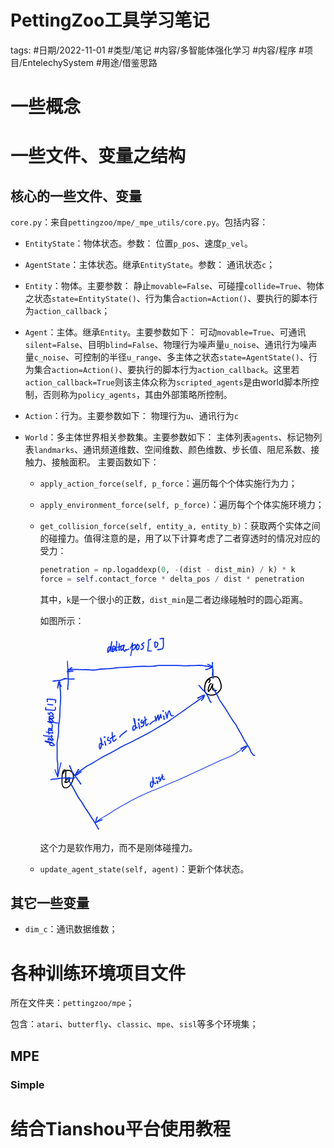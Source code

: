 # PettingZoo工具学习笔记


tags: #日期/2022-11-01 #类型/笔记 #内容/多智能体强化学习 #内容/程序 #项目/EntelechySystem #用途/借鉴思路 



# 一些概念

 

# 一些文件、变量之结构



## 核心的一些文件、变量



`core.py`：来自`pettingzoo/mpe/_mpe_utils/core.py`。包括内容：

- `EntityState`：物体状态。参数：
  位置`p_pos`、速度`p_vel`。
  
- `AgentState`：主体状态。继承`EntityState`。参数：
  通讯状态`c`；
  
- `Entity`：物体。主要参数：
  静止`movable=False`、可碰撞`collide=True`、物体之状态`state=EntityState()`、行为集合`action=Action()`、要执行的脚本行为`action_callback`；

- `Agent`：主体。继承`Entity`。主要参数如下：
  可动`movable=True`、可通讯`silent=False`、目明`blind=False`、物理行为噪声量`u_noise`、通讯行为噪声量`c_noise`、可控制的半径`u_range`、多主体之状态`state=AgentState()`、行为集合`action=Action()`、要执行的脚本行为`action_callback`。这里若`action_callback=True`则该主体众称为`scripted_agents`是由world脚本所控制，否则称为`policy_agents`，其由外部策略所控制。
  
- `Action`：行为。主要参数如下：
  物理行为`u`、通讯行为`c`

- `World`：多主体世界相关参数集。主要参数如下：
  主体列表`agents`、标记物列表`landmarks`、通讯频道维数、空间维数、颜色维数、步长值、阻尼系数、接触力、接触面积。
  主要函数如下：
  
  - `apply_action_force(self, p_force`：遍历每个个体实施行为力；
  
  - `apply_environment_force(self, p_force)`：遍历每个个体实施环境力；
  
  - `get_collision_force(self, entity_a, entity_b)`：获取两个实体之间的碰撞力。值得注意的是，用了以下计算考虑了二者穿透时的情况对应的受力：
  
    ```python
    penetration = np.logaddexp(0, -(dist - dist_min) / k) * k
    force = self.contact_force * delta_pos / dist * penetration
    ```
  
    其中，`k`是一个很小的正数，`dist_min`是二者边缘碰触时的圆心距离。
  
    如图所示：
  
    <?xml version="1.0" encoding="UTF-8" standalone="yes"?>
  
    <svg xmlns="http://www.w3.org/2000/svg" xmlns:xlink="http://www.w3.org/1999/xlink" width="91.916mm" height="83.283mm" version="1.1" viewBox="-84.144 346.488 477.674 432.809">
      <!--
    	Exported with Concepts: Smarter Sketching
    	Version: 1500 on iOS 16.1
    	https://concepts.app/
    	-->
      <title>C458B36E-3496-498E-A7E5-A8E5317BD62F</title>
      <desc>Drawing exported from Concepts: Smarter Sketching</desc>
      <defs></defs>
      <g id="主体" opacity="1.000">
        <path id="STROKE_af7a3ccf-342b-486e-970f-52580314c499" opacity="1.000" fill="none" stroke="#000000" stroke-width="2.437" stroke-opacity="1.000" stroke-linecap="round" stroke-linejoin="round" d="M 286.492 450.327 Q 285.698 451.291 289.566 444.562 L 289.598 444.562 Q 289.212 443.842 289.429 443.972 Q 289.646 444.102 289.258 443.927 Q 288.870 443.752 288.348 443.629 Q 287.826 443.505 287.995 443.586 Q 288.164 443.667 287.025 443.428 Q 285.887 443.188 283.850 444.816 Q 281.813 446.443 280.354 449.256 Q 278.895 452.069 278.098 455.051 Q 277.302 458.033 277.047 461.333 Q 276.793 464.632 277.091 466.773 Q 277.390 468.913 277.720 469.929 Q 278.050 470.944 279.460 472.881 Q 280.869 474.817 283.571 476.144 Q 286.273 477.470 289.681 477.820 Q 293.088 478.170 296.357 477.594 Q 299.626 477.019 303.085 474.648 Q 306.544 472.277 308.665 469.795 Q 310.785 467.313 311.924 465.471 Q 313.062 463.630 313.476 460.448 Q 313.890 457.265 312.626 452.574 Q 311.362 447.882 310.029 444.877 Q 308.696 441.871 307.333 440.357 Q 305.970 438.842 304.914 438.232 Q 303.857 437.621 300.930 437.483 Q 298.003 437.344 294.639 438.014 Q 291.274 438.684 288.220 440.388 Q 285.165 442.091 282.600 444.519 Q 280.036 446.947 278.217 452.843 "></path>
        <path id="STROKE_d1dbfe05-c204-4307-b29d-41c927a9cd47" opacity="1.000" fill="none" stroke="#000000" stroke-width="2.405" stroke-opacity="1.000" stroke-linecap="round" stroke-linejoin="round" d="M 291.182 452.312 Q 290.769 452.900 289.773 453.171 Q 288.776 453.443 287.300 456.994 Q 285.824 460.544 285.163 463.633 Q 284.501 466.722 285.095 469.733 Q 285.233 470.804 288.148 467.179 Q 291.063 463.554 294.558 453.780 Q 294.855 453.607 294.546 456.980 Q 294.236 460.353 294.265 462.292 Q 294.293 464.230 294.947 465.744 Q 295.601 467.259 302.771 467.905 "></path>
        <path id="STROKE_123eb481-d715-43a1-84bf-78d39c74edb5" opacity="1.000" fill="none" stroke="#000000" stroke-width="2.332" stroke-opacity="1.000" stroke-linecap="round" stroke-linejoin="round" d="M -28.099 645.530 Q -28.130 645.530 -28.287 645.530 Q -28.633 646.755 -28.620 667.952 Q -29.128 666.959 -27.546 664.589 Q -25.965 662.218 -24.630 661.091 Q -23.294 659.964 -22.201 659.680 Q -21.107 659.397 -20.782 659.365 Q -20.457 659.334 -20.087 660.478 Q -19.716 661.623 -20.272 663.973 Q -20.829 666.323 -22.262 667.730 Q -23.696 669.138 -25.657 669.561 Q -27.617 669.983 -28.799 669.999 Q -29.980 670.015 -31.267 668.827 "></path>
        <path id="STROKE_90a097fb-307b-4ec4-885c-19027d6ac37b" opacity="1.000" fill="none" stroke="#000000" stroke-width="2.207" stroke-opacity="1.000" stroke-linecap="round" stroke-linejoin="round" d="M -29.808 642.483 Q -29.486 642.666 -31.139 642.516 Q -32.791 642.366 -34.235 644.774 Q -35.678 647.183 -36.317 652.605 Q -36.955 658.026 -36.870 662.569 Q -36.785 667.111 -36.819 669.732 Q -36.852 672.352 -36.187 674.954 Q -35.522 677.557 -34.547 679.230 Q -33.572 680.903 -31.328 681.581 Q -29.085 682.258 -27.698 682.056 Q -26.311 681.853 -24.427 680.942 Q -22.543 680.030 -19.972 677.142 Q -17.402 674.253 -15.520 670.867 Q -13.639 667.482 -12.774 664.201 Q -11.909 660.920 -11.782 657.609 Q -11.655 654.299 -12.548 651.808 Q -13.441 649.317 -14.959 647.498 Q -16.478 645.679 -18.680 644.612 Q -20.881 643.546 -23.492 643.308 Q -26.103 643.070 -29.261 644.334 Q -32.419 645.597 -36.583 653.155 "></path>
      </g>
      <g id="New_Layer_1" opacity="1.000">
        <path id="STROKE_169ea00b-c2ed-432b-a292-7c7d8488e5e0" opacity="1.000" fill="none" stroke="#0c32f2" stroke-width="2.502" stroke-opacity="1.000" stroke-linecap="round" stroke-linejoin="round" d="M -0.023 641.687 Q -0.913 641.690 -0.690 641.718 Q -0.759 641.318 -3.077 645.882 Q -5.396 650.447 -9.236 655.155 Q -8.186 656.066 -4.710 653.634 Q -1.233 651.203 0.967 649.444 Q 3.167 647.685 5.417 646.530 "></path>
        <path id="STROKE_00e16720-bac4-4716-908f-c86472020214" opacity="1.000" fill="none" stroke="#0c32f2" stroke-width="2.320" stroke-opacity="1.000" stroke-linecap="round" stroke-linejoin="round" d="M -5.192 651.905 Q -4.988 650.634 -4.953 650.944 Q -5.872 650.683 1.550 645.580 Q 8.973 640.477 13.370 637.306 Q 17.767 634.136 20.203 632.909 Q 22.639 631.682 29.310 627.891 Q 35.981 624.101 43.316 619.591 Q 50.650 615.082 54.618 612.930 Q 58.585 610.778 60.744 609.692 Q 62.903 608.606 65.391 607.397 Q 67.879 606.188 69.629 605.351 Q 71.378 604.515 78.336 600.621 Q 85.294 596.728 89.186 594.389 Q 93.078 592.049 95.231 590.834 Q 97.385 589.619 105.779 585.698 Q 114.173 581.777 118.704 579.531 Q 123.234 577.285 126.536 575.547 Q 129.838 573.809 133.694 571.677 Q 137.550 569.545 144.383 566.042 Q 151.216 562.540 154.821 560.637 Q 158.426 558.735 165.120 554.664 Q 171.814 550.594 176.316 547.841 Q 180.818 545.087 186.583 541.948 Q 192.347 538.810 198.161 534.922 Q 203.974 531.034 210.341 526.452 Q 216.708 521.870 220.629 519.240 Q 224.550 516.609 227.679 514.484 Q 230.808 512.358 238.063 506.944 Q 245.319 501.531 251.641 497.211 Q 257.964 492.891 260.915 490.814 Q 263.866 488.736 265.285 487.865 Q 266.703 486.994 268.812 485.542 Q 270.920 484.090 271.937 483.341 Q 272.954 482.591 273.475 480.515 L 273.506 480.515 Q 273.594 480.302 274.060 479.805 Q 274.526 479.309 274.988 478.838 Q 275.449 478.367 275.451 478.366 Q 275.453 478.365 275.391 478.414 Q 275.329 478.462 275.757 478.124 Q 275.061 478.389 275.038 478.358 Q 274.240 478.258 261.521 484.327 Q 261.521 484.358 261.521 484.437 Q 261.875 485.173 264.887 483.390 Q 267.898 481.608 269.600 480.546 Q 271.302 479.484 272.403 478.963 Q 273.504 478.443 276.258 477.796 Q 276.602 478.735 275.488 482.388 Q 274.374 486.041 269.942 489.812 "></path>
        <path id="STROKE_fdf63c75-3910-4bee-9ed3-8191c54e56e1" opacity="1.000" fill="none" stroke="#0c32f2" stroke-width="2.502" stroke-opacity="1.000" stroke-linecap="round" stroke-linejoin="round" d="M 264.314 456.702 Q 264.276 456.518 265.278 457.324 Q 266.280 458.130 268.517 461.188 Q 270.754 464.246 273.249 466.536 Q 275.743 468.826 276.661 469.491 Q 277.578 470.155 279.911 473.556 Q 282.243 476.958 284.164 480.850 Q 286.084 484.742 286.784 486.511 Q 287.485 488.281 288.270 490.063 Q 289.054 491.845 289.698 492.608 Q 290.341 493.371 291.453 493.655 "></path>
        <path id="STROKE_2d21ba2a-9521-4bfd-a2e7-9813daa6e5a7" opacity="1.000" fill="none" stroke="#0c32f2" stroke-width="2.502" stroke-opacity="1.000" stroke-linecap="round" stroke-linejoin="round" d="M -19.762 632.858 Q -19.946 633.095 -19.754 634.181 Q -19.562 635.267 -18.064 638.284 Q -16.566 641.301 -15.749 643.713 Q -14.932 646.125 -11.854 650.432 Q -8.776 654.739 -4.865 660.106 Q -0.955 665.473 4.479 673.593 "></path>
        <path id="STROKE_af07c052-6f5f-411b-958a-032bafcd7ffb" opacity="1.000" fill="none" stroke="#0c32f2" stroke-width="2.502" stroke-opacity="1.000" stroke-linecap="round" stroke-linejoin="round" d="M 49.716 584.136 Q 48.400 584.136 48.705 584.136 Q 46.271 583.520 45.498 587.585 Q 44.724 591.651 46.297 596.168 Q 47.079 596.960 48.348 593.976 Q 49.617 590.991 49.985 587.108 Q 50.352 583.224 50.252 580.702 Q 50.153 578.179 48.048 572.449 Q 47.953 572.596 48.359 574.488 Q 48.766 576.379 49.622 579.731 Q 50.479 583.083 50.940 584.461 Q 51.401 585.838 52.020 586.714 Q 52.639 587.589 53.822 586.855 "></path>
        <path id="STROKE_6d47f7ab-dc48-4091-b730-80245cde8d12" opacity="1.000" fill="none" stroke="#0c32f2" stroke-width="2.502" stroke-opacity="1.000" stroke-linecap="round" stroke-linejoin="round" d="M 56.865 579.480 Q 57.120 578.501 59.366 588.246 Q 59.363 588.260 59.373 588.299 Q 59.382 588.337 59.304 585.793 "></path>
        <path id="STROKE_cd60fff7-789d-4523-b9b1-a1e793b5135d" opacity="1.000" fill="none" stroke="#0c32f2" stroke-width="2.502" stroke-opacity="1.000" stroke-linecap="round" stroke-linejoin="round" d="M 57.511 569.730 Q 56.215 569.840 56.521 569.894 Q 55.704 570.263 55.802 570.894 Q 56.564 570.960 57.449 570.933 "></path>
        <path id="STROKE_01f6aea1-69a5-4ac3-8d41-ed86820b4d85" opacity="1.000" fill="none" stroke="#0c32f2" stroke-width="2.502" stroke-opacity="1.000" stroke-linecap="round" stroke-linejoin="round" d="M 65.390 570.464 Q 64.407 571.985 64.608 571.621 Q 63.339 572.412 63.514 577.394 Q 63.685 577.884 66.032 577.815 Q 68.378 577.745 69.081 578.251 Q 69.783 578.756 70.151 579.700 Q 70.520 580.645 70.772 581.724 Q 71.023 582.802 66.995 584.324 "></path>
        <path id="STROKE_e982bd57-e63b-4dd2-a524-6293fdaee2ca" opacity="1.000" fill="none" stroke="#0c32f2" stroke-width="2.502" stroke-opacity="1.000" stroke-linecap="round" stroke-linejoin="round" d="M 69.371 574.183 Q 69.592 573.831 69.437 573.982 Q 69.282 574.132 69.293 574.134 Q 69.304 574.136 69.943 573.480 Q 70.582 572.823 71.011 572.445 Q 71.439 572.067 72.188 571.905 Q 72.937 571.744 75.112 570.502 Q 77.287 569.260 79.564 567.214 "></path>
        <path id="STROKE_647ade97-874c-4c69-9962-f0e0b8d50945" opacity="1.000" fill="none" stroke="#0c32f2" stroke-width="2.502" stroke-opacity="1.000" stroke-linecap="round" stroke-linejoin="round" d="M 73.602 560.308 Q 73.602 562.132 73.602 561.769 Q 73.444 561.839 73.836 566.574 Q 74.228 571.310 74.542 573.555 Q 74.855 575.801 75.280 577.508 Q 75.706 579.215 76.799 579.307 Q 77.893 579.400 78.663 578.798 Q 79.433 578.196 82.419 574.574 "></path>
        <path id="STROKE_1e095d87-8486-46cf-b1bd-d7dd50ef1f24" opacity="1.000" fill="none" stroke="#0c32f2" stroke-width="2.502" stroke-opacity="1.000" stroke-linecap="round" stroke-linejoin="round" d="M 90.423 570.261 Q 90.392 570.261 90.298 570.261 Q 90.298 570.293 90.298 570.324 Q 90.717 569.906 90.972 568.761 Q 91.227 567.616 95.647 564.025 Q 100.067 560.435 105.055 556.464 "></path>
        <path id="STROKE_01237b93-4396-40e3-8dfd-e6cac2f719a5" opacity="1.000" fill="none" stroke="#0c32f2" stroke-width="2.449" stroke-opacity="1.000" stroke-linecap="round" stroke-linejoin="round" d="M 123.793 545.918 Q 122.844 545.850 122.908 545.808 Q 121.915 545.653 121.423 545.600 Q 120.930 545.547 120.511 545.800 Q 120.092 546.053 119.544 547.333 Q 118.996 548.612 119.072 555.097 L 119.135 554.933 Q 119.870 554.959 119.896 555.035 Q 119.392 554.845 120.615 555.131 Q 121.839 555.416 123.333 553.033 Q 124.828 550.649 125.331 548.342 Q 125.834 546.034 123.945 541.410 Q 122.056 536.785 121.178 529.324 Q 122.760 530.845 123.344 535.275 Q 123.928 539.706 124.591 542.833 Q 125.254 545.961 125.732 547.702 Q 126.210 549.443 127.005 550.009 Q 127.801 550.574 128.775 549.558 "></path>
        <path id="STROKE_f8a78acd-df5a-46fb-bd98-bc8024da81a4" opacity="1.000" fill="none" stroke="#0c32f2" stroke-width="2.502" stroke-opacity="1.000" stroke-linecap="round" stroke-linejoin="round" d="M 131.547 539.339 Q 131.913 540.695 133.965 551.746 Q 134.038 551.746 134.319 550.558 "></path>
        <path id="STROKE_e80210f6-e50d-454c-a893-6c99ff0cdbe3" opacity="1.000" fill="none" stroke="#0c32f2" stroke-width="2.502" stroke-opacity="1.000" stroke-linecap="round" stroke-linejoin="round" d="M 133.069 530.980 Q 132.924 531.046 133.093 530.944 Q 133.262 530.841 132.417 531.019 Q 131.572 531.197 131.173 531.862 Q 130.775 532.528 130.810 532.405 Q 130.846 532.282 131.141 533.105 Q 131.643 533.120 132.944 533.839 "></path>
        <path id="STROKE_62ca518d-714e-477a-8e16-c593173805bf" opacity="1.000" fill="none" stroke="#0c32f2" stroke-width="2.502" stroke-opacity="1.000" stroke-linecap="round" stroke-linejoin="round" d="M 139.822 533.043 Q 138.309 533.408 138.707 533.441 Q 137.403 533.453 137.279 539.074 Q 137.190 540.187 143.636 538.082 Q 144.181 538.810 143.408 541.354 Q 142.634 543.899 141.538 545.613 Q 140.442 547.326 137.571 548.074 Q 137.415 547.808 136.987 546.511 "></path>
        <path id="STROKE_cc7e39a4-709d-4520-bd07-fa26bb5751a1" opacity="1.000" fill="none" stroke="#0c32f2" stroke-width="2.502" stroke-opacity="1.000" stroke-linecap="round" stroke-linejoin="round" d="M 141.490 539.074 Q 140.739 538.352 140.677 537.763 Q 140.616 537.174 142.117 536.128 Q 143.619 535.082 145.104 534.173 Q 146.588 533.264 147.497 532.611 Q 148.405 531.959 149.035 531.043 "></path>
        <path id="STROKE_17f381f8-815e-4a2e-bf37-3a4e13a46d63" opacity="1.000" fill="none" stroke="#0c32f2" stroke-width="2.293" stroke-opacity="1.000" stroke-linecap="round" stroke-linejoin="round" d="M 145.512 525.746 Q 145.450 525.746 145.262 525.746 Q 145.615 526.113 147.868 545.214 Q 148.277 546.124 152.870 540.543 "></path>
        <path id="STROKE_22fd9ec9-b7a3-44f9-b51b-7d0a34ad2e30" opacity="1.000" fill="none" stroke="#0c32f2" stroke-width="2.502" stroke-opacity="1.000" stroke-linecap="round" stroke-linejoin="round" d="M 156.768 541.996 Q 157.191 541.237 159.367 539.090 Q 161.543 536.944 166.648 534.105 "></path>
        <path id="STROKE_cb00ae8d-8757-42a7-8c63-c3d7b3102087" opacity="1.000" fill="none" stroke="#0c32f2" stroke-width="2.472" stroke-opacity="1.000" stroke-linecap="round" stroke-linejoin="round" d="M 168.023 524.418 Q 168.161 524.067 169.545 535.027 Q 169.587 535.027 169.660 535.027 Q 169.945 533.611 174.391 521.621 Q 174.753 522.095 175.120 525.658 Q 175.487 529.222 176.236 533.043 Q 176.332 532.699 180.311 520.433 Q 180.537 521.427 181.603 528.058 Q 181.874 528.129 182.072 528.199 "></path>
        <path id="STROKE_d14682d6-5be0-4976-a95f-7bd63ab3bf62" opacity="1.000" fill="none" stroke="#0c32f2" stroke-width="2.502" stroke-opacity="1.000" stroke-linecap="round" stroke-linejoin="round" d="M 186.116 524.152 Q 187.176 523.875 186.970 523.949 Q 187.095 523.949 187.429 523.949 Q 187.010 524.217 187.595 531.011 Q 187.611 531.245 188.617 530.777 "></path>
        <path id="STROKE_6439f756-74e9-4ef7-b159-b492dc9d0056" opacity="1.000" fill="none" stroke="#0c32f2" stroke-width="2.502" stroke-opacity="1.000" stroke-linecap="round" stroke-linejoin="round" d="M 185.574 513.402 Q 185.574 513.940 185.574 512.136 Q 185.301 511.809 186.241 513.261 "></path>
        <path id="STROKE_3ed78c55-de2d-4646-8c8e-a3860c23ef1e" opacity="1.000" fill="none" stroke="#0c32f2" stroke-width="2.464" stroke-opacity="1.000" stroke-linecap="round" stroke-linejoin="round" d="M 190.868 515.793 Q 191.700 516.105 194.244 528.668 Q 194.147 529.206 194.391 527.703 Q 194.635 526.200 195.168 523.107 Q 195.700 520.015 196.325 517.916 Q 196.951 515.817 197.488 514.606 Q 198.025 513.396 198.321 512.988 Q 198.616 512.581 198.771 512.642 Q 198.925 512.704 199.379 512.854 Q 199.833 513.005 199.977 513.584 Q 200.122 514.164 200.808 516.683 Q 201.494 519.201 202.012 520.609 Q 202.529 522.016 202.953 522.556 Q 203.376 523.097 203.793 523.409 Q 204.209 523.722 208.022 523.089 "></path>
        <path id="STROKE_3cf6b150-33b1-4d0b-879e-3dbb4ae195cc" opacity="1.000" fill="none" stroke="#0c32f2" stroke-width="2.424" stroke-opacity="1.000" stroke-linecap="round" stroke-linejoin="round" d="M -61.084 664.009 Q -61.110 664.009 -61.188 664.009 Q -61.216 663.998 -61.239 664.023 Q -61.261 664.049 -60.586 663.739 Q -59.910 663.430 -56.612 662.975 Q -53.315 662.519 -51.118 662.303 Q -48.922 662.087 -46.730 661.752 Q -44.538 661.417 -40.408 660.791 Q -36.277 660.166 -29.171 660.229 Q -22.065 660.293 -18.471 660.553 Q -14.876 660.814 -12.767 660.712 Q -10.657 660.609 -9.112 659.904 "></path>
        <path id="STROKE_5cce965e-b171-49fc-bd3f-9b7e0f24bf09" opacity="1.000" fill="none" stroke="#0c32f2" stroke-width="2.502" stroke-opacity="1.000" stroke-linecap="round" stroke-linejoin="round" d="M -56.759 447.102 Q -55.967 447.102 -55.907 447.102 Q -55.846 447.102 -55.762 447.097 Q -55.677 447.093 -55.895 447.134 Q -56.114 447.175 -51.583 446.555 Q -47.052 445.935 -42.512 445.570 Q -37.973 445.205 -29.290 441.219 "></path>
        <path id="STROKE_1b1d004b-11fd-4056-adb9-ef11e600efb4" opacity="1.000" fill="none" stroke="#0c32f2" stroke-width="2.473" stroke-opacity="1.000" stroke-linecap="round" stroke-linejoin="round" d="M -42.074 446.605 Q -42.990 445.952 -43.967 449.423 Q -44.945 452.895 -45.404 456.227 Q -45.864 459.560 -46.399 462.372 Q -46.526 462.068 -46.087 460.416 Q -45.648 458.765 -45.144 456.996 Q -44.640 455.227 -44.235 454.167 Q -43.830 453.107 -43.450 452.859 Q -43.071 452.611 -42.809 452.561 Q -42.547 452.511 -42.430 452.542 Q -42.313 452.573 -42.088 452.630 Q -41.863 452.687 -38.612 458.986 L -38.586 458.986 Q -38.612 459.045 -38.638 459.104 "></path>
        <path id="STROKE_1e1b9ea6-15c4-4971-ab2e-0896fbbfec98" opacity="1.000" fill="none" stroke="#0c32f2" stroke-width="2.392" stroke-opacity="1.000" stroke-linecap="round" stroke-linejoin="round" d="M -41.359 450.161 Q -41.368 449.992 -41.498 449.612 Q -41.533 449.612 -41.664 449.638 Q -42.068 449.087 -41.551 456.358 Q -41.035 463.630 -40.548 467.634 Q -40.061 471.637 -40.009 474.125 Q -39.957 476.612 -39.962 478.445 Q -39.966 480.279 -39.875 482.316 Q -39.785 484.354 -40.115 490.665 Q -40.446 496.976 -40.809 500.931 Q -41.173 504.886 -41.375 511.409 Q -41.577 517.932 -41.641 522.623 Q -41.705 527.315 -42.581 533.688 Q -43.456 540.061 -44.046 543.283 Q -44.636 546.506 -44.604 550.918 Q -44.571 555.330 -44.638 560.234 Q -44.704 565.137 -45.659 570.355 Q -46.615 575.573 -47.162 578.446 Q -47.710 581.318 -47.688 584.959 Q -47.667 588.600 -47.602 592.674 Q -47.538 596.747 -47.528 604.245 Q -47.518 611.743 -47.575 615.681 Q -47.633 619.620 -47.188 621.976 Q -46.744 624.333 -46.423 627.982 Q -46.103 631.631 -46.163 633.359 Q -46.224 635.087 -46.197 636.086 Q -46.170 637.084 -46.184 639.244 Q -46.199 641.404 -46.236 643.805 Q -46.273 646.206 -46.243 648.244 Q -46.212 650.281 -46.136 651.039 Q -46.059 651.796 -46.068 654.347 Q -46.050 654.363 -46.032 654.413 Q -46.014 654.462 -47.236 652.073 "></path>
        <path id="STROKE_e0b55288-7611-4f86-8a93-704685e61e1e" opacity="1.000" fill="none" stroke="#0c32f2" stroke-width="1.979" stroke-opacity="1.000" stroke-linecap="round" stroke-linejoin="round" d="M -51.997 642.032 Q -52.219 641.812 -51.972 642.829 Q -51.725 643.846 -51.391 644.727 Q -51.058 645.607 -50.919 646.027 Q -50.781 646.448 -50.456 647.003 Q -50.130 647.558 -46.347 658.178 Q -46.321 658.178 -46.268 658.178 Q -46.109 658.493 -45.083 652.707 Q -44.058 646.921 -39.039 626.644 "></path>
        <path id="STROKE_5a52573e-4152-4c3c-b7b8-a24a268dd88d" opacity="1.000" fill="none" stroke="#0c32f2" stroke-width="2.358" stroke-opacity="1.000" stroke-linecap="round" stroke-linejoin="round" d="M -23.186 420.797 Q -23.802 420.429 -23.773 424.995 Q -23.744 429.560 -23.356 436.475 Q -22.968 443.391 -22.967 447.006 Q -22.965 450.622 -23.511 454.881 Q -24.057 459.141 -24.407 465.536 Q -24.405 465.400 -23.744 463.261 "></path>
        <path id="STROKE_efcbe08c-c8c9-4b1c-8537-9898761fb5db" opacity="1.000" fill="none" stroke="#0c32f2" stroke-width="2.325" stroke-opacity="1.000" stroke-linecap="round" stroke-linejoin="round" d="M 295.603 422.732 Q 295.514 422.481 295.469 422.399 Q 295.423 422.318 295.244 421.883 Q 295.066 421.448 295.098 421.464 Q 295.098 421.405 295.098 421.347 Q 295.040 421.505 295.074 421.382 Q 295.108 421.259 295.400 427.265 Q 295.692 433.271 295.604 440.944 Q 295.630 440.833 295.830 440.277 "></path>
        <path id="STROKE_9bae39d7-89b6-4021-bc43-1c0e1afca5b4" opacity="1.000" fill="none" stroke="#0c32f2" stroke-width="2.187" stroke-opacity="1.000" stroke-linecap="round" stroke-linejoin="round" d="M -24.913 403.030 Q -25.379 403.229 -23.134 431.113 "></path>
        <path id="STROKE_b6f46029-bc55-441d-8218-3d6b820f7ade" opacity="1.000" fill="none" stroke="#0c32f2" stroke-width="2.502" stroke-opacity="1.000" stroke-linecap="round" stroke-linejoin="round" d="M -32.272 441.781 Q -31.447 441.781 -31.610 441.781 Q -30.805 441.781 -30.860 441.781 Q -29.351 441.781 -29.726 441.781 Q -28.943 441.700 -23.640 441.951 "></path>
        <path id="STROKE_25df340d-c1f6-4566-a303-d2592e2dd129" opacity="1.000" fill="none" stroke="#0c32f2" stroke-width="2.322" stroke-opacity="1.000" stroke-linecap="round" stroke-linejoin="round" d="M -21.477 442.278 Q -20.739 442.828 -9.897 442.278 "></path>
        <path id="STROKE_fc1bde16-00aa-42ee-b28d-9cacd14c29c8" opacity="1.000" fill="none" stroke="#0c32f2" stroke-width="2.502" stroke-opacity="1.000" stroke-linecap="round" stroke-linejoin="round" d="M -15.495 417.071 Q -15.434 417.071 -15.216 417.071 Q -15.498 417.479 -15.856 417.648 Q -16.214 417.816 -16.608 418.010 Q -17.002 418.203 -17.135 418.353 Q -17.267 418.503 -17.410 418.716 Q -17.552 418.929 -25.244 426.236 Q -25.774 426.435 -21.862 425.934 Q -17.950 425.433 -13.001 425.229 "></path>
        <path id="STROKE_20c5d5f7-0449-4689-b45e-ab0ad78322de" opacity="1.000" fill="none" stroke="#0c32f2" stroke-width="2.492" stroke-opacity="1.000" stroke-linecap="round" stroke-linejoin="round" d="M -22.855 423.007 Q -22.855 423.040 -22.855 423.072 Q -22.476 423.359 -20.177 422.395 Q -17.879 421.432 -14.036 421.417 Q -10.192 421.401 -1.180 421.704 Q 7.832 422.008 12.567 421.843 Q 17.302 421.677 22.331 422.326 Q 27.359 422.975 32.035 422.800 Q 36.711 422.625 39.352 422.228 Q 41.993 421.831 44.204 421.308 Q 46.414 420.785 53.056 420.418 Q 59.698 420.051 63.423 419.935 Q 67.149 419.819 69.394 419.618 Q 71.639 419.417 73.407 419.251 Q 75.176 419.085 81.330 418.262 Q 87.485 417.440 91.025 417.189 Q 94.566 416.939 101.973 416.691 Q 109.380 416.443 114.006 416.077 Q 118.633 415.711 124.980 415.142 Q 131.326 414.573 140.647 414.566 Q 149.969 414.560 154.649 414.630 Q 159.329 414.700 162.268 414.457 Q 165.207 414.213 169.152 413.519 Q 173.098 412.824 177.033 412.681 Q 180.968 412.538 194.327 412.619 Q 207.687 412.699 214.868 412.703 Q 222.050 412.707 225.904 412.994 Q 229.757 413.281 234.948 413.339 Q 240.139 413.398 243.052 413.201 Q 245.966 413.004 247.065 413.099 Q 248.165 413.194 251.248 412.989 Q 254.331 412.785 259.577 412.653 Q 264.823 412.521 267.704 412.452 Q 270.584 412.383 273.217 412.891 Q 275.850 413.399 277.659 413.802 Q 279.467 414.205 282.184 414.405 Q 284.900 414.606 287.050 415.290 Q 289.199 415.974 292.656 416.300 Q 292.656 416.326 292.656 416.352 Q 292.511 416.359 291.557 415.686 "></path>
        <path id="STROKE_f4792b63-7592-4827-a11b-bf3c03755cb0" opacity="1.000" fill="none" stroke="#0c32f2" stroke-width="2.502" stroke-opacity="1.000" stroke-linecap="round" stroke-linejoin="round" d="M 283.849 410.522 Q 283.849 410.522 283.849 410.495 Q 283.849 410.469 283.849 410.247 Q 285.038 410.679 284.721 410.606 Q 284.647 410.415 293.772 415.267 Q 294.355 416.112 290.788 417.739 Q 287.222 419.366 284.911 420.398 Q 282.601 421.431 279.210 421.517 "></path>
        <path id="STROKE_5060f254-1338-453b-b0bf-efd201f5c081" opacity="1.000" fill="none" stroke="#0c32f2" stroke-width="2.324" stroke-opacity="1.000" stroke-linecap="round" stroke-linejoin="round" d="M 294.487 406.299 Q 294.461 406.299 293.877 406.299 Q 293.774 406.008 294.233 412.780 Q 294.691 419.552 294.807 424.296 Q 294.924 429.040 293.825 434.420 Q 293.772 434.420 293.720 434.342 "></path>
        <path id="STROKE_526e4443-ac8b-42c8-a017-4b06e1abd0cc" opacity="1.000" fill="none" stroke="#0c32f2" stroke-width="2.497" stroke-opacity="1.000" stroke-linecap="round" stroke-linejoin="round" d="M 68.724 374.712 Q 69.211 374.282 69.081 374.327 Q 69.211 373.582 69.160 373.738 Q 69.160 372.773 69.160 372.934 Q 69.099 372.352 69.003 372.405 Q 68.797 372.226 68.240 371.854 Q 67.684 371.482 66.983 371.701 Q 66.283 371.921 65.814 372.738 Q 65.345 373.555 64.988 374.092 Q 64.632 374.630 63.960 377.533 Q 63.289 380.436 63.963 383.759 Q 64.354 384.171 65.954 381.739 Q 67.553 379.307 69.545 375.032 Q 71.536 370.756 72.543 360.606 Q 72.564 361.215 72.224 362.220 Q 71.884 363.225 71.544 367.466 Q 71.205 371.707 70.905 374.714 Q 70.604 377.721 70.415 381.602 Q 70.581 381.602 71.043 381.380 "></path>
        <path id="STROKE_59538512-d505-4092-93e0-975963053d1d" opacity="1.000" fill="none" stroke="#0c32f2" stroke-width="2.502" stroke-opacity="1.000" stroke-linecap="round" stroke-linejoin="round" d="M 74.479 377.327 Q 74.479 377.379 74.479 377.654 Q 74.490 377.736 75.033 377.465 Q 75.575 377.194 76.581 376.620 Q 77.586 376.045 78.427 375.661 Q 79.269 375.278 79.875 374.635 Q 80.481 373.992 80.584 373.305 Q 80.688 372.617 79.946 371.893 Q 79.205 371.170 78.067 370.704 Q 76.929 370.239 76.410 370.192 Q 75.891 370.144 75.352 370.661 Q 74.813 371.178 74.675 372.012 Q 74.536 372.845 74.045 375.475 Q 73.554 378.104 73.930 382.151 Q 74.547 382.595 75.076 382.324 Q 75.604 382.054 76.442 381.416 Q 77.281 380.779 80.688 375.994 "></path>
        <path id="STROKE_ea67b7fa-b07c-4824-b377-790a536c5f83" opacity="1.000" fill="none" stroke="#0c32f2" stroke-width="2.254" stroke-opacity="1.000" stroke-linecap="round" stroke-linejoin="round" d="M 83.234 360.501 Q 83.226 360.619 83.269 359.691 Q 83.330 359.665 83.382 359.665 Q 84.297 359.611 81.752 380.654 Q 82.296 381.250 84.629 378.713 "></path>
        <path id="STROKE_96239406-dc7b-4155-a7f7-e4f80ea8737c" opacity="1.000" fill="none" stroke="#0c32f2" stroke-width="2.502" stroke-opacity="1.000" stroke-linecap="round" stroke-linejoin="round" d="M 85.397 372.542 Q 85.730 372.335 94.483 369.940 "></path>
        <path id="STROKE_d29d3089-7579-41fc-b8b2-27b051c97089" opacity="1.000" fill="none" stroke="#0c32f2" stroke-width="2.446" stroke-opacity="1.000" stroke-linecap="round" stroke-linejoin="round" d="M 89.059 364.554 Q 89.059 364.528 89.059 364.502 Q 89.505 364.624 88.501 379.484 Q 88.694 379.667 90.001 378.373 "></path>
        <path id="STROKE_a83a1dec-b573-4b32-9f8b-7df3b6bf9109" opacity="1.000" fill="none" stroke="#0c32f2" stroke-width="2.502" stroke-opacity="1.000" stroke-linecap="round" stroke-linejoin="round" d="M 97.866 368.777 Q 97.012 368.720 97.012 368.712 Q 95.651 368.770 95.874 368.683 Q 96.097 368.596 95.589 368.859 Q 95.082 369.122 94.778 369.442 Q 94.475 369.761 94.158 370.309 Q 93.842 370.858 93.731 370.976 Q 93.620 371.094 92.856 372.922 Q 92.093 374.750 93.097 379.158 Q 94.329 379.288 94.057 379.268 Q 93.784 379.247 94.105 379.313 Q 94.427 379.379 95.499 378.215 Q 96.572 377.051 98.154 374.430 Q 99.735 371.809 100.029 367.744 Q 98.780 367.390 98.594 370.703 Q 98.407 374.016 98.220 375.897 Q 98.032 377.778 98.556 378.958 Q 99.079 380.139 99.583 380.534 Q 100.087 380.929 100.449 381.078 Q 100.811 381.227 100.917 381.232 Q 101.022 381.236 102.139 381.315 "></path>
        <path id="STROKE_d9619e78-1f29-4301-93ae-029991da3218" opacity="1.000" fill="none" stroke="#0c32f2" stroke-width="2.502" stroke-opacity="1.000" stroke-linecap="round" stroke-linejoin="round" d="M 103.691 377.484 Q 103.519 377.738 102.575 378.883 Q 102.931 379.184 105.274 378.565 Q 107.617 377.947 110.109 376.765 "></path>
        <path id="STROKE_0a7cabe5-864b-40cf-b280-2e4dbb0a1d2d" opacity="1.000" fill="none" stroke="#0c32f2" stroke-width="2.199" stroke-opacity="1.000" stroke-linecap="round" stroke-linejoin="round" d="M 113.876 374.830 Q 113.824 374.830 113.720 374.830 Q 113.201 375.029 114.790 372.057 Q 116.378 369.084 117.147 366.983 Q 117.917 364.882 118.306 363.168 Q 118.336 363.524 118.388 367.185 Q 118.440 370.845 114.208 391.042 Q 114.208 391.009 114.435 390.257 "></path>
        <path id="STROKE_775b8a54-caf3-4691-bfe7-cf2957d5b217" opacity="1.000" fill="none" stroke="#0c32f2" stroke-width="2.502" stroke-opacity="1.000" stroke-linecap="round" stroke-linejoin="round" d="M 117.644 373.052 Q 117.786 373.437 117.627 372.320 Q 117.469 371.202 117.924 370.460 Q 118.379 369.718 119.586 368.806 Q 120.793 367.893 121.885 367.532 Q 122.977 367.171 123.523 367.127 Q 124.070 367.084 124.615 367.424 Q 125.161 367.764 125.313 368.891 Q 125.466 370.017 125.194 371.015 Q 124.921 372.013 124.484 372.878 Q 124.047 373.743 122.854 375.613 Q 121.661 377.482 118.202 378.818 Q 118.104 378.926 118.359 377.262 "></path>
        <path id="STROKE_9971fa0d-5f30-4e39-ab60-62fd691645f2" opacity="1.000" fill="none" stroke="#0c32f2" stroke-width="2.502" stroke-opacity="1.000" stroke-linecap="round" stroke-linejoin="round" d="M 129.328 365.835 Q 128.629 366.303 127.722 369.394 Q 126.814 372.486 126.918 374.283 Q 127.022 376.080 127.130 376.956 Q 127.238 377.833 128.191 378.233 Q 129.144 378.633 130.353 377.412 Q 131.562 376.191 132.032 374.853 Q 132.502 373.515 132.766 372.181 Q 133.030 370.847 132.831 369.732 Q 132.633 368.617 131.868 368.089 Q 131.103 367.561 130.595 367.419 Q 130.088 367.277 128.591 368.821 Q 127.094 370.365 126.172 373.052 "></path>
        <path id="STROKE_bcec18e3-898b-4951-a227-86aa3643525b" opacity="1.000" fill="none" stroke="#0c32f2" stroke-width="2.502" stroke-opacity="1.000" stroke-linecap="round" stroke-linejoin="round" d="M 143.525 362.894 Q 143.601 362.250 142.228 363.218 Q 140.854 364.185 139.996 364.837 Q 139.137 365.488 138.873 366.346 Q 138.610 367.204 138.637 367.445 Q 138.664 367.687 139.387 368.235 Q 140.111 368.783 141.021 369.122 Q 141.931 369.461 142.328 370.953 Q 142.725 372.445 141.835 373.975 Q 140.946 375.504 139.875 376.749 Q 138.804 377.993 136.531 377.105 "></path>
        <path id="STROKE_89b4cfad-412c-4ab4-a544-3a8d1139cc1f" opacity="1.000" fill="none" stroke="#0c32f2" stroke-width="2.502" stroke-opacity="1.000" stroke-linecap="round" stroke-linejoin="round" d="M 153.989 356.618 Q 153.937 356.618 153.832 356.618 Q 153.631 356.779 158.087 355.167 "></path>
        <path id="STROKE_4663f181-32a0-4cb0-a66d-7a4638ea7d2e" opacity="1.000" fill="none" stroke="#0c32f2" stroke-width="2.287" stroke-opacity="1.000" stroke-linecap="round" stroke-linejoin="round" d="M 153.274 356.893 Q 153.274 356.867 153.274 356.841 Q 153.105 356.922 153.407 362.567 Q 153.709 368.213 151.469 380.517 Q 151.092 380.588 160.023 380.870 "></path>
        <path id="STROKE_5c9e001d-cd0f-4d98-83f3-6ec79d93ea32" opacity="1.000" fill="none" stroke="#0c32f2" stroke-width="2.502" stroke-opacity="1.000" stroke-linecap="round" stroke-linejoin="round" d="M 167.836 362.384 Q 167.837 362.417 167.784 362.671 Q 167.758 362.671 167.732 362.671 Q 167.431 363.344 167.515 365.906 Q 167.598 368.469 167.544 369.654 Q 167.490 370.839 167.747 371.509 Q 168.003 372.179 168.527 372.541 Q 169.051 372.903 169.214 372.883 Q 169.378 372.862 170.378 372.403 Q 171.379 371.944 171.445 371.643 Q 171.510 371.342 172.379 370.185 Q 173.247 369.027 173.673 367.543 Q 174.099 366.059 173.940 364.659 Q 173.781 363.258 172.381 362.285 Q 170.980 361.312 169.673 361.032 Q 168.366 360.751 167.618 361.465 Q 166.870 362.180 167.348 364.332 "></path>
        <path id="STROKE_c77c051e-89bb-4c45-b302-257beecc09dd" opacity="1.000" fill="none" stroke="#0c32f2" stroke-width="2.502" stroke-opacity="1.000" stroke-linecap="round" stroke-linejoin="round" d="M 178.981 354.056 Q 178.955 354.056 178.928 354.056 Q 179.187 353.993 186.515 352.945 Q 186.333 354.101 186.341 353.755 Q 186.014 355.112 186.131 354.729 Q 185.988 355.165 186.147 359.815 Q 186.306 364.465 186.390 367.326 Q 186.475 370.188 185.953 372.090 Q 185.431 373.993 184.628 375.379 Q 183.825 376.765 173.540 378.151 "></path>
        <path id="STROKE_cda64c29-ea38-4f35-9b2b-9bff945d977b" opacity="1.000" fill="none" stroke="#0c32f2" stroke-width="2.502" stroke-opacity="1.000" stroke-linecap="round" stroke-linejoin="round" d="M -63.052 581.932 Q -62.952 581.553 -63.438 583.194 Q -63.924 584.834 -64.013 585.627 Q -64.101 586.421 -63.872 586.720 Q -63.642 587.019 -63.592 586.962 Q -63.542 586.905 -63.098 587.554 Q -62.655 588.203 -60.438 588.613 Q -58.222 589.023 -56.947 589.072 Q -55.672 589.121 -54.993 588.952 Q -54.314 588.783 -54.310 588.697 Q -54.306 588.610 -54.236 588.589 Q -54.166 588.567 -53.828 587.567 Q -53.490 586.566 -56.457 584.623 Q -59.424 582.679 -61.682 581.717 Q -63.939 580.756 -65.649 580.250 Q -67.359 579.745 -73.891 579.228 Q -73.976 579.151 -73.942 579.177 Q -73.908 579.204 -74.003 579.290 Q -74.097 579.375 -72.452 580.225 Q -70.807 581.074 -67.705 581.937 Q -64.603 582.801 -62.726 582.998 Q -60.849 583.195 -60.064 583.197 Q -59.278 583.198 -59.092 583.096 Q -58.906 582.995 -58.866 582.958 Q -58.827 582.921 -58.754 582.502 Q -58.681 582.082 -58.758 581.446 "></path>
        <path id="STROKE_12c0d1d0-c703-4e9f-9f15-44522a63baea" opacity="1.000" fill="none" stroke="#0c32f2" stroke-width="2.502" stroke-opacity="1.000" stroke-linecap="round" stroke-linejoin="round" d="M -59.563 577.910 Q -59.478 577.914 -59.223 577.928 Q -59.419 577.675 -59.826 577.267 Q -60.232 576.859 -60.803 576.213 Q -61.373 575.568 -61.695 575.177 Q -62.017 574.785 -62.419 574.333 Q -62.820 573.882 -62.717 574.014 Q -62.614 574.147 -62.910 573.779 Q -63.205 573.411 -63.778 572.820 Q -64.352 572.228 -64.736 572.218 Q -65.120 572.207 -65.599 572.463 Q -66.078 572.718 -66.367 572.860 Q -66.655 573.003 -67.650 575.398 Q -68.133 576.184 -56.510 577.017 Q -56.335 576.173 -56.347 576.145 Q -56.359 576.116 -56.401 576.134 Q -56.444 576.153 -56.148 575.980 Q -55.852 575.807 -60.075 571.839 "></path>
        <path id="STROKE_edff517b-7c54-444f-94ba-e56f3c1c8677" opacity="1.000" fill="none" stroke="#0c32f2" stroke-width="2.358" stroke-opacity="1.000" stroke-linecap="round" stroke-linejoin="round" d="M -77.684 566.458 Q -77.218 567.043 -73.103 567.584 Q -68.988 568.125 -58.264 569.317 Q -57.550 569.294 -60.283 566.449 "></path>
        <path id="STROKE_f271eb53-89e3-4a1b-be3a-c516bbcb2551" opacity="1.000" fill="none" stroke="#0c32f2" stroke-width="2.502" stroke-opacity="1.000" stroke-linecap="round" stroke-linejoin="round" d="M -65.641 563.821 Q -65.615 563.823 -65.589 563.824 Q -65.326 564.636 -65.546 562.268 Q -65.767 559.899 -67.107 556.983 "></path>
        <path id="STROKE_009182c8-88ca-43cc-8f6d-251f769feb51" opacity="1.000" fill="none" stroke="#0c32f2" stroke-width="2.414" stroke-opacity="1.000" stroke-linecap="round" stroke-linejoin="round" d="M -71.501 559.070 Q -70.940 560.095 -57.316 561.412 Q -56.936 561.189 -57.736 559.477 "></path>
        <path id="STROKE_c75a6fec-3391-45ca-b41e-494b18fd9833" opacity="1.000" fill="none" stroke="#0c32f2" stroke-width="2.502" stroke-opacity="1.000" stroke-linecap="round" stroke-linejoin="round" d="M -65.837 552.825 Q -65.713 552.321 -66.682 554.666 Q -65.594 555.243 -65.595 555.143 Q -65.069 555.385 -58.119 556.121 Q -57.249 554.285 -66.109 550.819 Q -65.392 551.986 -58.359 551.322 Q -58.235 551.045 -58.205 550.974 Q -58.175 550.903 -58.378 549.732 "></path>
        <path id="STROKE_c04d0761-7f24-4506-987f-ae27c29ec53f" opacity="1.000" fill="none" stroke="#0c32f2" stroke-width="2.502" stroke-opacity="1.000" stroke-linecap="round" stroke-linejoin="round" d="M -58.824 547.542 Q -58.824 547.542 -58.915 547.592 Q -59.007 547.642 -58.923 547.587 Q -58.839 547.531 -58.897 547.632 Q -58.955 547.733 -58.880 547.675 Q -58.805 547.617 -58.526 547.283 Q -58.248 546.949 -58.147 546.719 Q -58.046 546.488 -58.096 546.554 Q -58.146 546.620 -57.984 545.934 Q -57.823 545.247 -59.155 542.250 "></path>
        <path id="STROKE_fac6be6f-5cba-4b78-b895-a410bf6e74a7" opacity="1.000" fill="none" stroke="#0c32f2" stroke-width="2.203" stroke-opacity="1.000" stroke-linecap="round" stroke-linejoin="round" d="M -59.243 539.748 Q -60.395 539.805 -60.102 539.772 Q -61.438 539.415 -61.140 539.463 Q -62.205 538.829 -68.322 535.942 Q -68.593 535.636 -62.531 536.753 Q -56.470 537.869 -45.664 539.708 Q -45.940 539.606 -46.216 539.504 "></path>
        <path id="STROKE_5fb4ad26-1a67-430e-a756-69fc3e2f29b9" opacity="1.000" fill="none" stroke="#0c32f2" stroke-width="2.502" stroke-opacity="1.000" stroke-linecap="round" stroke-linejoin="round" d="M -59.891 536.447 Q -60.680 536.547 -61.689 535.995 Q -62.699 535.442 -63.952 534.020 Q -65.206 532.597 -65.316 530.803 Q -65.110 530.617 -63.508 530.619 Q -61.905 530.621 -59.512 532.276 Q -57.118 533.930 -55.997 536.350 Q -56.141 536.456 -56.282 536.536 "></path>
        <path id="STROKE_597c4f97-d656-49f2-8ed3-14ec8e7fe6c3" opacity="1.000" fill="none" stroke="#0c32f2" stroke-width="2.502" stroke-opacity="1.000" stroke-linecap="round" stroke-linejoin="round" d="M -65.562 529.157 Q -65.730 529.266 -63.242 529.499 Q -60.753 529.731 -59.195 529.681 Q -57.637 529.630 -56.769 529.164 Q -55.901 528.697 -55.343 528.016 Q -54.785 527.334 -55.618 526.187 Q -56.451 525.040 -58.472 524.484 Q -60.493 523.928 -61.543 523.898 Q -62.593 523.868 -63.523 524.329 Q -64.453 524.790 -64.765 525.552 Q -65.078 526.315 -64.671 527.011 Q -64.265 527.706 -63.667 527.930 Q -63.068 528.153 -62.305 528.493 "></path>
        <path id="STROKE_c6ed0c1e-59ff-4d37-885a-014de6497b68" opacity="1.000" fill="none" stroke="#0c32f2" stroke-width="2.502" stroke-opacity="1.000" stroke-linecap="round" stroke-linejoin="round" d="M -67.206 517.349 Q -67.185 517.476 -67.219 517.413 Q -67.253 517.350 -67.196 517.803 Q -67.138 518.257 -66.839 518.825 Q -66.540 519.393 -66.635 519.260 Q -66.729 519.126 -66.597 519.280 Q -66.465 519.434 -66.112 519.692 Q -65.758 519.950 -65.669 520.006 Q -65.580 520.063 -65.262 520.138 Q -64.944 520.213 -64.522 520.284 Q -64.100 520.354 -63.843 519.634 Q -63.586 518.915 -63.482 518.266 Q -63.379 517.617 -63.053 516.956 Q -62.727 516.295 -62.250 516.242 Q -61.772 516.188 -61.349 516.250 Q -60.926 516.311 -60.605 516.350 Q -60.283 516.389 -58.806 517.712 Q -57.328 519.035 -56.468 520.415 Q -55.609 521.796 -56.878 522.741 "></path>
        <path id="STROKE_a6bb3440-6a3e-4235-a9ed-bbd70bc1d01c" opacity="1.000" fill="none" stroke="#0c32f2" stroke-width="2.502" stroke-opacity="1.000" stroke-linecap="round" stroke-linejoin="round" d="M -72.780 509.226 Q -72.754 509.227 -72.743 509.507 Q -72.645 508.157 -72.625 505.357 "></path>
        <path id="STROKE_3a836c18-3974-45ca-8073-deb57f64c956" opacity="1.000" fill="none" stroke="#0c32f2" stroke-width="2.401" stroke-opacity="1.000" stroke-linecap="round" stroke-linejoin="round" d="M -72.448 510.361 Q -71.548 510.410 -71.789 510.397 Q -70.712 510.454 -70.842 510.447 Q -70.078 510.332 -52.715 511.420 Q -52.404 511.336 -51.718 509.482 Q -51.032 507.628 -51.524 504.708 "></path>
        <path id="STROKE_de06f5e9-948b-4e53-b32b-96bf593a584f" opacity="1.000" fill="none" stroke="#0c32f2" stroke-width="2.502" stroke-opacity="1.000" stroke-linecap="round" stroke-linejoin="round" d="M -68.192 498.381 Q -68.218 498.380 -68.309 498.375 Q -69.203 498.004 -57.196 499.635 "></path>
        <path id="STROKE_85c431ee-0ade-45ea-a030-5caa64c3d62e" opacity="1.000" fill="none" stroke="#0c32f2" stroke-width="2.502" stroke-opacity="1.000" stroke-linecap="round" stroke-linejoin="round" d="M -68.871 492.250 Q -68.877 490.855 -68.900 491.331 Q -69.245 490.220 -69.133 490.541 Q -69.285 489.864 -69.268 489.897 Q -69.327 489.579 -69.385 489.271 Q -69.443 488.964 -69.437 488.932 Q -69.431 488.901 -69.461 489.043 Q -69.491 489.185 -69.348 486.749 Q -68.809 486.500 -68.894 486.590 Q -67.791 486.649 -68.013 486.637 Q -67.230 486.630 -62.838 487.120 Q -58.447 487.610 -55.957 487.701 Q -53.467 487.792 -52.532 487.900 Q -51.597 488.008 -51.206 488.319 Q -50.816 488.629 -50.730 489.064 Q -50.645 489.499 -50.673 489.916 Q -50.702 490.334 -50.708 490.497 Q -50.714 490.660 -50.727 491.387 Q -50.741 492.115 -50.856 492.862 Q -50.971 493.609 -51.255 494.575 "></path>
        <path id="STROKE_4cf64c4e-023a-48bb-a8ae-b51cebc11feb" opacity="1.000" fill="none" stroke="#0c32f2" stroke-width="2.502" stroke-opacity="1.000" stroke-linecap="round" stroke-linejoin="round" d="M -24.355 662.179 Q -24.355 662.404 -24.355 662.558 Q -24.355 662.532 -24.355 662.453 Q -24.313 662.582 -24.376 662.533 Q -24.439 662.484 -23.824 662.567 Q -23.209 662.651 -22.932 663.578 Q -22.656 664.506 -20.663 667.742 Q -18.671 670.977 -17.194 673.464 Q -15.716 675.951 -11.542 683.626 Q -7.368 691.301 -4.726 696.142 Q -2.085 700.984 -0.157 703.854 Q 1.771 706.725 3.807 709.527 Q 5.843 712.329 8.108 716.131 Q 10.372 719.934 11.599 721.953 Q 12.825 723.973 14.043 725.918 Q 15.261 727.862 17.243 730.613 Q 19.225 733.363 23.508 739.963 Q 27.790 746.564 32.020 753.197 Q 36.249 759.831 38.389 763.596 Q 40.530 767.362 43.453 772.822 "></path>
        <path id="STROKE_d60b81f6-89fb-4a4e-92bc-7285cb394720" opacity="1.000" fill="none" stroke="#0c32f2" stroke-width="2.413" stroke-opacity="1.000" stroke-linecap="round" stroke-linejoin="round" d="M 297.260 463.261 Q 297.208 463.261 296.772 463.261 Q 296.719 462.850 296.754 464.192 Q 296.790 465.534 299.093 468.796 Q 301.396 472.058 302.579 474.031 Q 303.762 476.004 305.549 479.795 Q 307.335 483.586 308.424 486.048 Q 309.513 488.510 312.413 492.672 Q 315.313 496.833 319.684 503.293 Q 324.056 509.753 326.254 513.424 Q 328.452 517.096 331.831 522.712 Q 335.210 528.329 338.779 533.513 Q 342.347 538.698 344.283 541.163 Q 346.218 543.629 348.022 547.372 Q 349.825 551.115 352.060 554.703 Q 354.294 558.291 356.593 562.474 Q 358.892 566.658 360.380 569.525 Q 361.869 572.393 362.659 574.000 Q 363.448 575.608 363.886 576.497 Q 364.324 577.387 365.239 578.402 Q 366.155 579.418 368.766 584.048 Q 371.378 588.678 373.385 591.214 Q 375.392 593.750 376.266 596.246 Q 377.140 598.743 378.158 601.184 Q 379.177 603.626 380.261 604.894 Q 381.345 606.162 382.149 607.376 Q 382.952 608.591 383.449 609.474 Q 383.947 610.357 387.077 610.603 "></path>
        <path id="STROKE_d713e684-2d8b-4fb6-9477-177a52433584" opacity="1.000" fill="none" stroke="#0c32f2" stroke-width="2.502" stroke-opacity="1.000" stroke-linecap="round" stroke-linejoin="round" d="M 40.628 746.230 Q 40.263 747.159 40.305 747.060 Q 40.223 747.342 38.940 750.607 Q 37.657 753.873 37.340 757.800 Q 37.427 758.472 40.212 756.921 Q 42.996 755.369 45.379 754.278 Q 47.762 753.187 51.388 752.283 "></path>
        <path id="STROKE_3d4f56bf-f4fd-4713-affa-064f00a97cbe" opacity="1.000" fill="none" stroke="#0c32f2" stroke-width="1.592" stroke-opacity="1.000" stroke-linecap="round" stroke-linejoin="round" d="M 40.959 755.277 Q 40.880 755.303 40.628 755.329 Q 40.820 755.063 42.732 753.671 Q 44.644 752.279 46.957 750.791 Q 49.269 749.304 56.166 745.188 Q 63.063 741.072 71.218 735.839 Q 79.373 730.607 84.430 727.664 Q 89.486 724.720 94.811 721.707 Q 100.136 718.693 104.407 716.259 Q 108.677 713.825 111.097 712.501 Q 113.517 711.177 116.964 709.275 Q 120.412 707.374 125.325 704.939 Q 130.238 702.503 133.533 700.992 Q 136.827 699.481 139.643 698.142 Q 142.460 696.803 145.762 695.325 Q 149.064 693.847 152.646 692.281 Q 156.228 690.715 158.125 689.890 Q 160.023 689.065 167.121 686.200 Q 174.218 683.336 180.176 680.897 Q 186.133 678.458 189.732 676.885 Q 193.330 675.313 204.420 670.629 Q 215.510 665.944 222.460 662.992 Q 229.410 660.040 243.980 653.251 Q 258.550 646.462 266.477 642.741 Q 274.404 639.020 278.172 637.265 Q 281.941 635.510 290.583 631.557 Q 299.224 627.604 305.652 624.499 Q 312.080 621.395 319.726 618.313 Q 327.373 615.230 331.627 613.539 Q 335.880 611.848 338.899 610.184 Q 341.917 608.520 345.838 605.965 Q 349.759 603.409 352.119 602.004 Q 354.479 600.600 356.573 598.629 Q 358.666 596.658 360.719 595.234 Q 362.773 593.811 365.800 591.332 "></path>
        <path id="STROKE_3429438a-3dd6-4bbb-89ad-ceb3d543f2de" opacity="1.000" fill="none" stroke="#0c32f2" stroke-width="2.502" stroke-opacity="1.000" stroke-linecap="round" stroke-linejoin="round" d="M 356.487 595.555 Q 356.620 595.589 360.890 593.521 Q 365.159 591.453 369.620 590.168 Q 370.314 590.750 359.696 601.216 "></path>
        <path id="STROKE_90db0de9-3b1d-4ae1-86e5-31f605f5c98f" opacity="1.000" fill="none" stroke="#0c32f2" stroke-width="2.422" stroke-opacity="1.000" stroke-linecap="round" stroke-linejoin="round" d="M 163.459 671.396 Q 163.153 670.452 163.215 670.696 Q 162.785 669.981 162.857 670.147 Q 162.852 669.527 162.283 669.208 Q 161.714 668.890 161.080 668.799 Q 160.446 668.708 160.091 668.748 Q 159.737 668.789 159.700 668.698 Q 159.664 668.607 159.017 669.184 Q 158.371 669.761 158.185 670.260 Q 157.999 670.760 157.969 670.953 Q 157.938 671.145 157.651 672.937 Q 157.365 674.729 157.810 676.436 Q 158.255 678.142 158.588 678.954 Q 158.921 679.766 159.059 679.964 Q 159.196 680.161 159.965 680.641 Q 160.734 681.120 161.504 679.938 Q 162.274 678.756 163.096 675.415 Q 163.919 672.074 162.971 658.845 Q 162.898 658.327 163.169 661.578 Q 163.439 664.830 164.247 667.321 Q 165.054 669.813 165.737 670.694 Q 166.420 671.576 166.936 671.984 Q 167.453 672.393 167.740 672.612 Q 168.028 672.830 169.336 671.722 "></path>
        <path id="STROKE_d8089b02-93b6-4a8d-bc2c-79160d8d5e1c" opacity="1.000" fill="none" stroke="#0c32f2" stroke-width="2.502" stroke-opacity="1.000" stroke-linecap="round" stroke-linejoin="round" d="M 172.336 666.781 Q 172.336 668.445 172.336 668.036 Q 171.856 667.916 173.461 672.441 Q 173.891 671.261 173.714 671.337 Q 173.714 670.696 173.662 668.559 "></path>
        <path id="STROKE_8b36a773-fd52-4b02-82ea-777d9a4a52a5" opacity="1.000" fill="none" stroke="#0c32f2" stroke-width="2.502" stroke-opacity="1.000" stroke-linecap="round" stroke-linejoin="round" d="M 171.604 660.401 Q 171.867 660.310 170.784 659.459 Q 170.631 659.391 170.506 659.751 Q 170.381 660.111 170.399 660.639 Q 170.417 661.167 170.507 661.180 Q 170.596 661.194 170.993 661.290 "></path>
        <path id="STROKE_18161b3c-d898-4c2c-8bfd-70277d74aad5" opacity="1.000" fill="none" stroke="#0c32f2" stroke-width="2.502" stroke-opacity="1.000" stroke-linecap="round" stroke-linejoin="round" d="M 177.533 658.073 Q 177.498 658.040 177.265 658.069 Q 177.033 658.097 176.607 658.547 Q 176.181 658.996 175.938 659.723 Q 175.695 660.451 175.640 660.904 Q 175.585 661.356 175.548 661.914 Q 175.512 662.472 176.021 662.682 Q 176.531 662.893 177.443 662.852 Q 178.354 662.811 180.507 662.675 Q 180.873 663.546 180.175 664.881 Q 179.477 666.216 178.632 666.986 Q 177.787 667.757 176.714 667.120 "></path>
        <path id="STROKE_e89728ae-7120-4f49-8c93-865e1f345fdf" opacity="1.000" fill="none" stroke="#0c32f2" stroke-width="2.502" stroke-opacity="1.000" stroke-linecap="round" stroke-linejoin="round" d="M 180.864 660.845 Q 180.615 659.496 185.957 657.184 "></path>
        <path id="STROKE_d60f6de1-1145-463f-8af7-746e12f1fdc6" opacity="1.000" fill="none" stroke="#0c32f2" stroke-width="2.502" stroke-opacity="1.000" stroke-linecap="round" stroke-linejoin="round" d="M 183.637 652.739 Q 183.638 653.464 183.611 653.432 Q 183.491 654.542 183.486 656.702 Q 183.480 658.863 183.823 660.183 Q 184.165 661.502 184.569 662.197 Q 184.972 662.892 185.500 663.207 Q 186.028 663.522 186.422 663.496 Q 186.817 663.471 186.918 663.572 Q 187.019 663.674 188.782 662.950 "></path>
      </g>
    </svg>
  
    这个力是软作用力，而不是刚体碰撞力。
  
  - `update_agent_state(self, agent)`：更新个体状态。
  



## 其它一些变量

- `dim_c`：通讯数据维数；







# 各种训练环境项目文件



所在文件夹：`pettingzoo/mpe`；

包含：`atari`、`butterfly`、`classic`、`mpe`、`sisl`等多个环境集；



## MPE



### Simple





# 结合Tianshou平台使用教程







